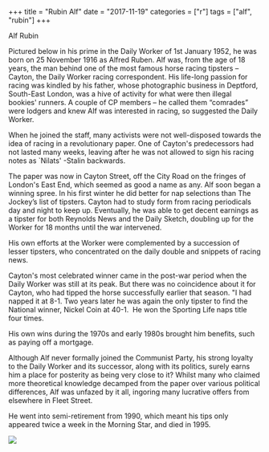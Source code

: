 +++
title = "Rubin Alf"
date = "2017-11-19"
categories = ["r"]
tags = ["alf", "rubin"]
+++

Alf Rubin

Pictured below in his prime in the Daily Worker of 1st January 1952, he was born on 25 November 1916 as Alfred Ruben. Alf was, from the age of 18 years, the man behind one of the most famous horse racing tipsters – Cayton, the Daily Worker racing correspondent. His life-long passion for racing was kindled by his father, whose photographic business in Deptford, South-East London, was a hive of activity for what were then illegal bookies' runners. A couple of CP members – he called them “comrades” were lodgers and knew Alf was interested in racing, so suggested the Daily Worker.

When he joined the staff, many activists were not well-disposed towards the idea of racing in a revolutionary paper. One of Cayton's predecessors had not lasted many weeks, leaving after he was not allowed to sign his racing notes as \`Nilats' -Stalin backwards.

The paper was now in Cayton Street, off the City Road on the fringes of London's East End, which seemed as good a name as any. Alf soon began a winning spree. In his first winter he did better for nap selections than The Jockey’s list of tipsters. Cayton had to study form from racing periodicals day and night to keep up. Eventually, he was able to get decent earnings as a tipster for both Reynolds News and the Daily Sketch, doubling up for the Worker for 18 months until the war intervened.

His own efforts at the Worker were complemented by a succession of lesser tipsters, who concentrated on the daily double and snippets of racing news.

Cayton's most celebrated winner came in the post-war period when the Daily Worker was still at its peak. But there was no coincidence about it for Cayton, who had tipped the horse successfully earlier that season. "I had napped it at 8-1. Two years later he was again the only tipster to find the National winner, Nickel Coin at 40-1.  He won the Sporting Life naps title four times.

His own wins during the 1970s and early 1980s brought him benefits, such as paying off a mortgage.

Although Alf never formally joined the Communist Party, his strong loyalty to the Daily Worker and its successor, along with its politics, surely earns him a place for posterity as being very close to it? Whilst many who claimed more theoretical knowledge decamped from the paper over various political differences, Alf was unfazed by it all, ingoring many lucrative offers from elsewhere in Fleet Street.  

He went into semi-retirement from 1990, which meant his tips only appeared twice a week in the Morning Star, and died in 1995.

![](https://grahamstevenson.me.uk/wp-content/uploads/2017/11/rubin-alf-jan-1-1952-dw.jpg)
